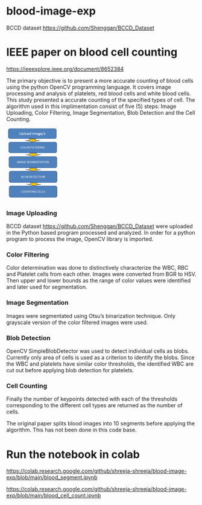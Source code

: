 # blood-image-exp
BCCD dataset https://github.com/Shenggan/BCCD_Dataset

# IEEE paper on blood cell counting
https://ieeexplore.ieee.org/document/8652384

The primary objective is to present a more accurate counting of blood cells using the python OpenCV programming language. It covers image processing and analysis of platelets, red blood cells and white blood cells. This study presented a accurate counting of the specified types of cell. The algorithm used in this implimentation consist of five (5) steps: Image Uploading, Color Filtering, Image Segmentation, Blob Detection and the Cell Counting.

![img](algorithm.png)

### Image Uploading

BCCD dataset https://github.com/Shenggan/BCCD_Dataset were uploaded in the Python based program processed and analyzed. In order for a python program to process the image, OpenCV library is imported.

### Color Filtering

Color determination was done to distinctively characterize the WBC, RBC and Platelet cells from each other. Images were converted from BGR to HSV. Then upper and lower bounds as the range of color values were identified and later used for segmentation.

### Image Segmentation

Images were segmentated using Otsu’s binarization technique. Only grayscale version of the color filtered images were used.

### Blob Detection

OpenCV SimpleBlobDetector was used to detect individual cells as blobs. Currently only area of cells is used as a criterion to identify the blobs. Since the WBC and platelets have similar color thresholds, the identified WBC are cut out before applying blob detection for platelets.

### Cell Counting

Finally the number of keypoints detected with each of the thresholds corresponding to the different cell types are returned as the number of cells.



The original paper splits blood images into 10 segments before applying the algorithm. This has not been done in this code base.






# Run the notebook in colab
https://colab.research.google.com/github/shreeja-shreeja/blood-image-exp/blob/main/blood_segment.ipynb

https://colab.research.google.com/github/shreeja-shreeja/blood-image-exp/blob/main/blood_cell_count.ipynb